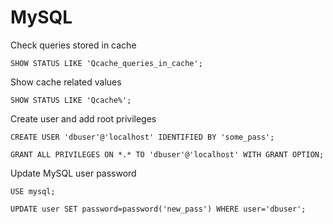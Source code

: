 # MySQL

Check queries stored in cache

    SHOW STATUS LIKE 'Qcache_queries_in_cache';

Show cache related values

    SHOW STATUS LIKE 'Qcache%';

Create user and add root privileges

    CREATE USER 'dbuser'@'localhost' IDENTIFIED BY 'some_pass';

    GRANT ALL PRIVILEGES ON *.* TO 'dbuser'@'localhost' WITH GRANT OPTION;

Update MySQL user password

    USE mysql;

    UPDATE user SET password=password('new_pass') WHERE user='dbuser'; 